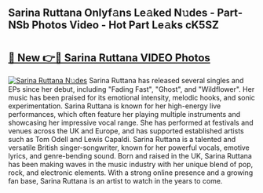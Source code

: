 ## Sarina Ruttana Onlyf𝚊ns Le𝚊ked N𝚞des - Part-NSb Photos Video - Hot Part Le𝚊ks cK5SZ

# <h2><a href="http://ab89009.deff.icu/?id=Sarina+Ruttana">🔗 New 👉🔴 Sarina Ruttana VIDEO Photos</a></h2>

[![Sarina Ruttana N𝚞des](https://i.imgur.com/rIISA9y.gif)](http://ab89009.deff.icu/?id=Sarina+Ruttana)
Sarina Ruttana has released several singles and EPs since her debut, including "Fading Fast", "Ghost", and "Wildflower". Her music has been praised for its emotional intensity, melodic hooks, and sonic experimentation. Sarina Ruttana is known for her high-energy live performances, which often feature her playing multiple instruments and showcasing her impressive vocal range. She has performed at festivals and venues across the UK and Europe, and has supported established artists such as Tom Odell and Lewis Capaldi. Sarina Ruttana is a talented and versatile British singer-songwriter, known for her powerful vocals, emotive lyrics, and genre-bending sound. Born and raised in the UK, Sarina Ruttana has been making waves in the music industry with her unique blend of pop, rock, and electronic elements. With a strong online presence and a growing fan base, Sarina Ruttana is an artist to watch in the years to come.
